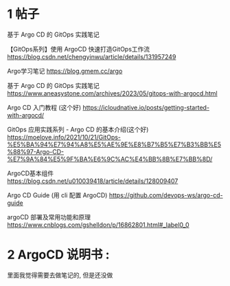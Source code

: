 

# 1 帖子

基于 Argo CD 的 GitOps 实践笔记


【GitOps系列】使用 ArgoCD 快速打造GitOps工作流
https://blog.csdn.net/chengyinwu/article/details/131957249


Argo学习笔记
https://blog.gmem.cc/argo


基于 Argo CD 的 GitOps 实践笔记
https://www.aneasystone.com/archives/2023/05/gitops-with-argocd.html


Argo CD 入门教程 (这个好)
https://icloudnative.io/posts/getting-started-with-argocd/


GitOps 应用实践系列 - Argo CD 的基本介绍(这个好)
https://moelove.info/2021/10/21/GitOps-%E5%BA%94%E7%94%A8%E5%AE%9E%E8%B7%B5%E7%B3%BB%E5%88%97-Argo-CD-%E7%9A%84%E5%9F%BA%E6%9C%AC%E4%BB%8B%E7%BB%8D/

ArgoCD基本组件
https://blog.csdn.net/u010039418/article/details/128009407


Argo CD Guide
(用 cli 配置 ArgoCD)
https://github.com/devops-ws/argo-cd-guide

argoCD 部署及常用功能和原理
https://www.cnblogs.com/gshelldon/p/16862801.html#_label0_0



# 2 ArgoCD 说明书 : 

里面我觉得需要去做笔记的, 但是还没做 












